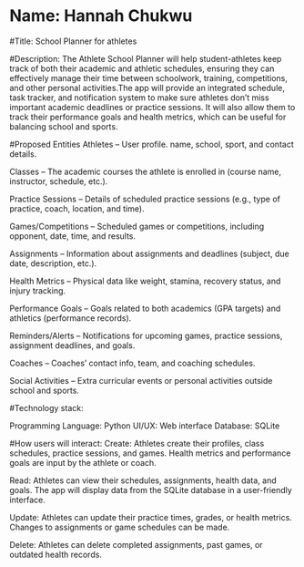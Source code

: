# Name: Hannah Chukwu

#Title:  School Planner for athletes

#Description: 
  The Athlete School Planner will help student-athletes keep track of both their academic and athletic schedules, ensuring they can effectively manage their time between schoolwork, training, competitions, and other personal activities.The app will provide an integrated schedule, task tracker, and notification system to make sure athletes don’t miss important academic deadlines or practice sessions. It will also allow them to track their performance goals and health metrics, which can be useful for balancing school and sports.
  
#Proposed Entities
Athletes – User profile. name, school, sport, and contact details.

Classes – The academic courses the athlete is enrolled in (course name, instructor, schedule, etc.).

Practice Sessions – Details of scheduled practice sessions (e.g., type of practice, coach, location, and time).

Games/Competitions – Scheduled games or competitions, including opponent, date, time, and results.

Assignments – Information about assignments and deadlines (subject, due date, description, etc.).

Health Metrics – Physical data like weight, stamina, recovery status, and injury tracking.

Performance Goals – Goals related to both academics (GPA targets) and athletics (performance records).

Reminders/Alerts – Notifications for upcoming games, practice sessions, assignment deadlines, and goals.

Coaches – Coaches’ contact info, team, and coaching schedules.

Social Activities – Extra curricular events or personal activities outside school and sports.

#Technology stack:

Programming Language: Python
UI/UX: Web interface
Database: SQLite 

#How users will interact:
Create:
Athletes create their profiles, class schedules, practice sessions, and games.
Health metrics and performance goals are input by the athlete or coach.

Read:
Athletes can view their schedules, assignments, health data, and goals.
The app will display data from the SQLite database in a user-friendly interface.

Update:
Athletes can update their practice times, grades, or health metrics.
Changes to assignments or game schedules can be made.

Delete:
Athletes can delete completed assignments, past games, or outdated health records.

